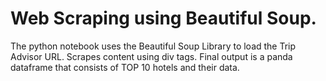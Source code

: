 # Web Scraping using Beautiful Soup.
The python notebook uses the Beautiful Soup Library to load the Trip Advisor URL.
Scrapes content using div tags.
Final output is a panda dataframe that consists of TOP 10 hotels and their data.
